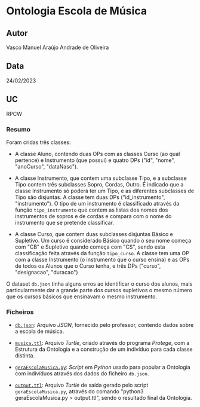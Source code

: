 # Ontologia Escola de Música

## Autor
Vasco Manuel Araújo Andrade de Oliveira

## Data
24/02/2023

## UC
RPCW

### Resumo

Foram cridas três classes:

- A classe Aluno, contendo duas OPs com as classes Curso (ao qual pertence) e Instrumento (que possui) e quatro DPs ("id", "nome", "anoCurso", "dataNasc").

- A classe Instrumento, que contem uma subclasse Tipo, e a subclasse Tipo contem três subclasses Sopro, Cordas, Outro. É indicado que a classe Instrumento só
poderá ter um Tipo, e as diferentes subclasses de Tipo são disjuntas. A classe tem duas DPs ("id_instrumento", "instrumento"). O tipo de um instrumento é classificado
através da função `tipo_instrumento` que contem as listas dos nomes dos instrumentos de sopros e de cordas e compara com o nome do instrumento que se pretende classificar.

- A classe Curso, que contem duas subclasses disjuntas Básico e Supletivo. Um curso é considerado Básico quando o seu nome começa com "CB" e Supletivo quando começa com
"CS", sendo esta classificação feita através da função `tipo_curso`. A classe tem uma OP com a classe Instrumento (o instrumento que o curso ensina) e as OPs de todos os 
Alunos que o Curso tenha, e três DPs ("curso", "designacao", "duracao")

O dataset `db.json` tinha alguns erros ao identificar o curso dos alunos, mais particularmente dar a grande parte dos cursos supletivos o mesmo número que os cursos básicos
que ensinavam o mesmo instrumento.

### Ficheiros

- [`db.json`](db.json): Arquivo *JSON*, fornecido pelo professor, contendo dados sobre a escola de música. 

- [`musica.ttl`](musica.ttl): Arquivo *Turtle*, criado através do programa *Protege*, com a Estrutura da Ontologia e a construção de um indivíduo para cada classe distinta.

- [`geraEscolaMusica.py`](geraEscolaMusica.py): *Script* em *Python* usado para popular a Ontologia com indivíduos através dos dados do ficheiro `db.json`.

- [`output.ttl`](output.ttl): Arquivo *Turtle* de saída gerado pelo script `geraEscolaMusica.py`, através do comando "python3 geraEscolaMusica.py > output.ttl", sendo o resultado final da Ontologia.


